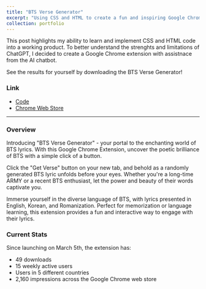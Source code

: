 ```yaml
---
title: "BTS Verse Generator"
excerpt: "Using CSS and HTML to create a fun and inspiring Google Chrome Extension"
collection: portfolio
---
```


This post highlights my ability to learn and implement CSS and HTML code into a working product.  To better understand the strenghts and limitations of ChatGPT, I decided to create a Google Chrome extension with assistnace from the AI chatbot.

See the results for yourself by downloading the BTS Verse Generator!


### Link

* [Code](https://github.com/newing21/BTSverseGenerator)
* [Chrome Web Store](https://chrome.google.com/webstore/detail/bts-verse-generator/kgbpdjipciobloidnmjbaejdekgefehl?hl=en&authuser=0)


---

### Overview

Introducing "BTS Verse Generator" - your portal to the enchanting world of BTS lyrics. With this Google Chrome Extension, uncover the poetic brilliance of BTS with a simple click of a button.

Click the "Get Verse" button on your new tab, and behold as a randomly generated BTS lyric unfolds before your eyes. Whether you're a long-time ARMY or a recent BTS enthusiast, let the power and beauty of their words captivate you.

Immerse yourself in the diverse language of BTS, with lyrics presented in English, Korean, and Romanization. Perfect for memorization or language learning, this extension provides a fun and interactive way to engage with their lyrics.

### Current Stats

Since launching on March 5th, the extension has:
- 49 downloads
- 15 weekly active users
- Users in 5 different countries
- 2,160 impressions across the Google Chrome web store
